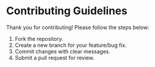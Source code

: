 # Contributing Guidelines  

Thank you for contributing! Please follow the steps below:  

1. Fork the repository.  
2. Create a new branch for your feature/bug fix.  
3. Commit changes with clear messages.  
4. Submit a pull request for review.  
